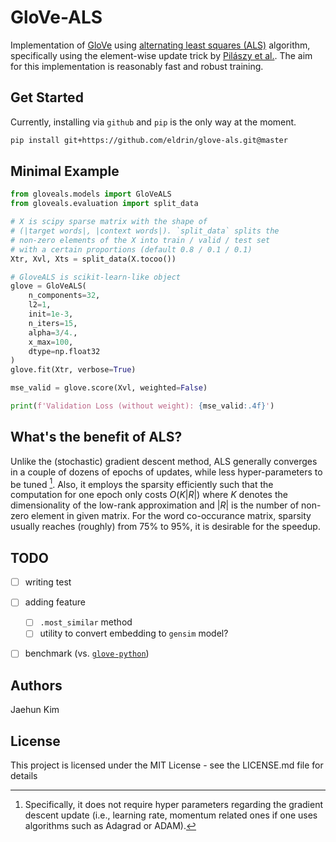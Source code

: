 GloVe-ALS
=========

Implementation of [GloVe](https://github.com/stanfordnlp/GloVe) using [alternating least squares (ALS)](https://ieeexplore.ieee.org/abstract/document/4781121?casa_token=3EiDn2ITeiAAAAAA:JlpN1YDtJjwGNFcztjWdIBbcJCNlnPcPoH7OcStUJFbe8T-NXU_mqPTPvom-vfFD5pPn8s5m) algorithm, specifically using the element-wise update trick by [Pilászy et al.](https://dl.acm.org/doi/10.1145/1864708.1864726). The aim for this implementation is reasonably fast and robust training.


## Get Started

Currently, installing via `github` and `pip` is the only way at the moment.

```bash
pip install git+https://github.com/eldrin/glove-als.git@master
```

## Minimal Example

```python
from gloveals.models import GloVeALS
from gloveals.evaluation import split_data

# X is scipy sparse matrix with the shape of
# (|target words|, |context words|). `split_data` splits the
# non-zero elements of the X into train / valid / test set
# with a certain proportions (default 0.8 / 0.1 / 0.1)
Xtr, Xvl, Xts = split_data(X.tocoo())

# GloveALS is scikit-learn-like object
glove = GloVeALS(
    n_components=32,
    l2=1,
    init=1e-3,
    n_iters=15,
    alpha=3/4.,
    x_max=100,
    dtype=np.float32
)
glove.fit(Xtr, verbose=True)

mse_valid = glove.score(Xvl, weighted=False)

print(f'Validation Loss (without weight): {mse_valid:.4f}')
```


## What's the benefit of ALS?

Unlike the (stochastic) gradient descent method, ALS generally converges in a couple of dozens of epochs of updates, while less hyper-parameters to be tuned [^1]. Also, it employs the sparsity efficiently such that the computation for one epoch only costs $O(K|R|)$ where $K$ denotes the dimensionality of the low-rank approximation and $|R|$ is the number of non-zero element in given matrix. For the word co-occurance matrix, sparsity usually reaches (roughly) from 75% to 95%, it is desirable for the speedup.

[^1]: Specifically, it does not require hyper parameters regarding the gradient descent update (i.e., learning rate, momentum related ones if one uses algorithms such as Adagrad or ADAM).


## TODO

- [ ] writing test
- [ ] adding feature
  - [ ] `.most_similar` method
  - [ ] utility to convert embedding to `gensim` model?
- [ ] benchmark (vs. [`glove-python`](https://github.com/maciejkula/glove-python))


## Authors

Jaehun Kim


## License

This project is licensed under the MIT License - see the LICENSE.md file for details

<!-- ## Acknowledgement -->
